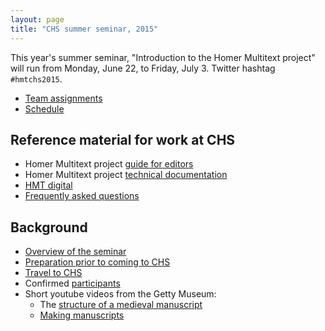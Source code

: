 ```yaml
---
layout: page
title: "CHS summer seminar, 2015"
---
```




This year's summer seminar, "Introduction to the Homer Multitext project" will run from Monday, June 22, to Friday, July 3.  Twitter hashtag `#hmtchs2015`.

- [Team assignments](offices)
- [Schedule](schedule)


## Reference material for work at CHS ##


- Homer Multitext project [guide for editors](http://homermultitext.github.io/hmt-editors-guide/editorial-policies/)
- Homer Multitext project [technical documentation](http://homermultitext.github.io/hmt-docs/)
- [HMT digital](http://www.homermultitext.org/hmt-digital/)
- [Frequently asked questions](faq)


## Background ##


- [Overview of the seminar](overview)
- [Preparation prior to coming to CHS](prep)
- [Travel to CHS](travel)
- Confirmed [participants](participants)
- Short youtube videos from the Getty Museum:
    - The [structure of a medieval manuscript][v1] 
    - [Making manuscripts][v2]


[v1]: https://www.youtube.com/watch?v=HKBJkf2xbqI&list=PLA024C97274BEF01F


[v2]: https://www.youtube.com/watch?v=1aDHJu9J10o&list=PLA024C97274BEF01F&index=2




